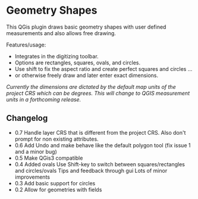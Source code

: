 # Geometry Shapes
This QGis plugin draws basic geometry shapes with user defined measurements and also allows free drawing. 

Features/usage:
* Integrates in the digitizing toolbar. 
* Options are rectangles, squares, ovals, and circles. 
* Use shift to fix the aspect ratio and create perfect squares and circles ...
* or otherwise freely draw and later enter exact dimensions.

_Currently the dimensions are dictated by the default map units of the project CRS which can be degrees. This will 
change to QGIS measurement units in a forthcoming release._   

## Changelog
* 0.7 Handle layer CRS that is different from the project CRS. Also don't prompt for non existing attributes.
* 0.6 Add Undo and make behave like the default polygon tool (fix issue 1 and a minor bug)
* 0.5 Make QGis3 compatible
* 0.4 Added ovals
    Use Shift-key to switch between squares/rectangles and circles/ovals
    Tips and feedback through gui
    Lots of minor improvements
* 0.3 Add basic support for circles
* 0.2 Allow for geometries with fields